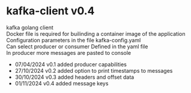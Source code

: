 # kafka-client v0.4
kafka golang client  
Docker file is required for builinding a container image of the application  
Configuration parameters in the file kafka-config.yaml  
Can select producer or consumer Defined in the yaml file  
In producer more messages are pasted to console  
* 07/04/2024 v0.1 added producer capabilities
* 27/10/2024 v0.2 added option to print timestamps to messages
* 30/10/2024 v0.3 added headers and offset data
* 01/11/2024 v0.4 added message keys